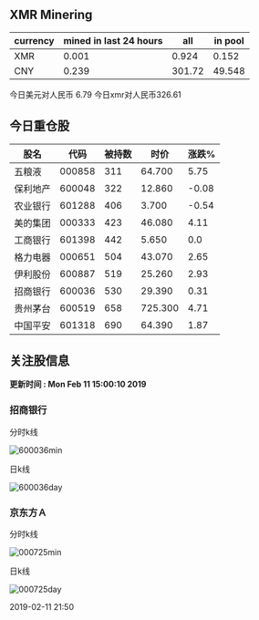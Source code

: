 ## XMR Minering

|currency|mined in last 24 hours|all|in pool|
|---|---|---|---|
|XMR|0.001|0.924|0.152|
|CNY|0.239|301.72|49.548|

今日美元对人民币 6.79	今日xmr对人民币326.61


## 今日重仓股 

|股名|代码|被持数|时价|涨跌%|
|---|---|---|---|---|
|五粮液|000858|311|64.700|5.75|
|保利地产|600048|322|12.860|-0.08|
|农业银行|601288|406|3.700|-0.54|
|美的集团|000333|423|46.080|4.11|
|工商银行|601398|442|5.650|0.0|
|格力电器|000651|504|43.070|2.65|
|伊利股份|600887|519|25.260|2.93|
|招商银行|600036|530|29.390|0.31|
|贵州茅台|600519|658|725.300|4.71|
|中国平安|601318|690|64.390|1.87|

## 关注股信息
**更新时间 : Mon Feb 11 15:00:10 2019**
### 招商银行 
分时k线

![600036min](http://image.sinajs.cn/newchart/min/n/sh600036.gif)

日k线

![600036day](http://image.sinajs.cn/newchart/daily/n/sh600036.gif)

### 京东方Ａ 
分时k线

![000725min](http://image.sinajs.cn/newchart/min/n/sz000725.gif)

日k线

![000725day](http://image.sinajs.cn/newchart/daily/n/sz000725.gif)

2019-02-11 21:50